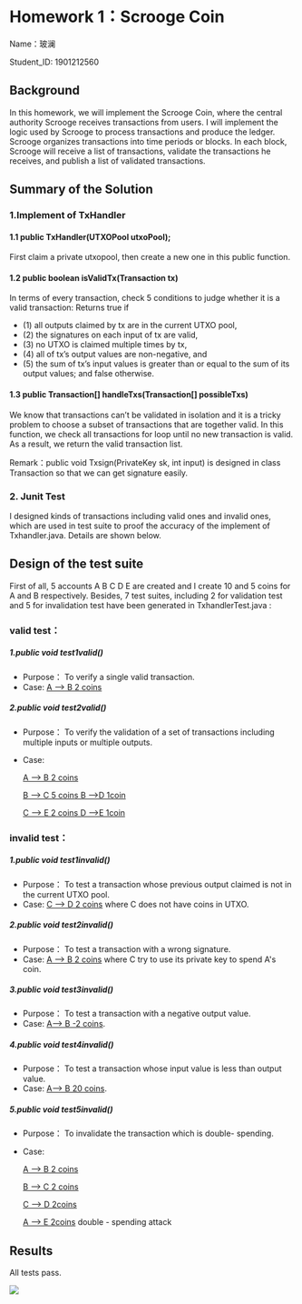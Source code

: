# Homework 1：Scrooge Coin

Name：玻澜

Student_ID:   1901212560

## Background

In this homework, we will implement the Scrooge Coin, where the central authority Scrooge receives transactions from users. I will implement the logic used by Scrooge to process transactions and produce the ledger. Scrooge organizes transactions into time periods or
blocks. In each block, Scrooge will receive a list of transactions, validate the transactions he receives, and publish a list of validated transactions.

## Summary of the Solution

### 1.Implement of TxHandler

#### 1.1 public TxHandler(UTXOPool utxoPool);

First claim a private utxopool, then create a new one in this public function.

#### 1.2 public boolean isValidTx(Transaction tx)

In terms of every transaction,  check 5 conditions to judge whether it is a valid transaction: Returns true if

* (1) all outputs claimed by tx are in the current UTXO pool,
* (2) the signatures on each input of tx are valid,
* (3) no UTXO is claimed multiple times by tx,
* (4) all of tx’s output values are non-negative, and
* (5) the sum of tx’s input values is greater than or equal to the sum of
  its output values; and false otherwise.

#### 1.3 public Transaction[] handleTxs(Transaction[] possibleTxs)

We know that transactions can’t be validated in isolation and it is a tricky problem to choose a subset of transactions that are together valid. In this function,  we check all transactions for loop until no new transaction is valid. As a result, we return the valid transaction list.

Remark：public void Txsign(PrivateKey sk, int input) is designed in class Transaction so that we can get signature easily.

### 2. Junit Test

I designed kinds of transactions including valid ones and invalid ones, which are used in test suite to proof the accuracy of the implement of Txhandler.java.  Details are shown below.

## Design of the test suite

First of all,  5 accounts A B C D E are created and I create 10 and 5 coins for A and B respectively. Besides, 7 test suites, including 2 for validation test and 5 for invalidation test have been generated in TxhandlerTest.java :

### valid test：

##### 1.public void test1valid()

- Purpose： To verify a single valid transaction.
- Case:   <u>A --> B   2 coins</u>

##### 2.public void test2valid()

- Purpose： To verify the validation of a set of transactions including multiple inputs or multiple outputs.

- Case:   

  <u>A --> B   2 coins</u>

  <u>B --> C    5 coins       B -->D  1coin</u>

  <u>C --> E     2 coins       D -->E  1coin</u>

### invalid test：

##### 1.public void test1invalid()

- Purpose： To test a transaction whose previous output claimed is not in the current UTXO pool.
- Case:   <u>C --> D   2 coins</u>   where  C  does not  have coins in UTXO.

##### 2.public void test2invalid()

- Purpose： To test a transaction with a wrong signature.
- Case:   <u>A --> B   2 coins</u>   where  C try to use its private key to spend A's coin.

##### 3.public void test3invalid()

- Purpose： To test a transaction with a negative output value.
- Case:   <u>A--> B   -2 coins</u>.

##### 4.public void test4invalid()

- Purpose： To test a transaction whose input value is less than output value.
- Case:   <u>A--> B   20 coins</u>.

##### 5.public void test5invalid()

- Purpose： To invalidate the transaction which is double- spending.

- Case:   

  <u>A --> B    2 coins</u>

  <u>B --> C    2 coins</u>

  <u>C --> D    2coins</u>

  <u>A --> E    2coins</u>   double - spending attack

## Results

All tests pass.

![](C:\Users\bolan\Desktop\result.png)